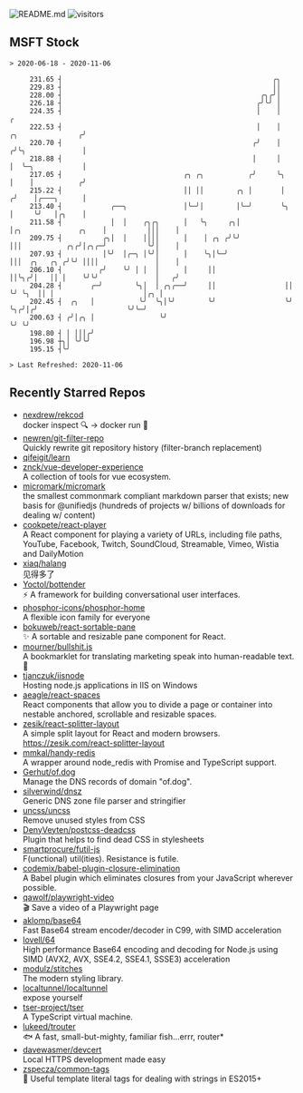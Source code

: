 ![README.md](https://github.com/Gerhut/Gerhut/workflows/README.md/badge.svg)
![visitors](https://visitors.vercel.app/Gerhut/Gerhut?token=8cf69d1f6813d272ef062726b6070c9be4ff72038cfe5a7ded7384a8da65d866)

## MSFT Stock

```
> 2020-06-18 - 2020-11-06

     231.65 ┤                                                    ╭╮                                              
     229.83 ┤                                                    ││                                              
     228.00 ┤                                                 ╭╮╭╯│                                              
     226.18 ┤                                                ╭╯╰╯ │                                              
     224.35 ┤                                                │    │                                            ╭ 
     222.53 ┤                                                │    │                          ╭╮               ╭╯ 
     220.70 ┤                                               ╭╯    │                         ╭╯╰╮              │  
     218.88 ┤                                               │     │                         │  ╰─╮            │  
     217.05 ┤                              ╭╮ ╭╮           ╭╯     ╰╮                        │    │           ╭╯  
     215.22 ┤                              ││ ││        ╭╮ │       │                       ╭╯    │╭───╮      │   
     213.40 ┤            ╭──╮              │╰─╯│        │╰─╯       ╰╮                      │     ╰╯   │╭╮    │   
     211.58 ┤            │  │    ╭╮╭╮      │   ╰╮     ╭╮│           │╭╮              ╭╮    │          │││    │   
     209.75 ┤          ╭╮│  │    ││││      │    │ ╭╮ ╭╯╰╯           │││           ╭╮╭╯│╭╮╭─╯          ╰╯│    │   
     207.93 ┤          │╰╯  │╭─╮ │╰╯│      │    ╰╮│╰─╯              │││  ╭╮   ╭╮ ╭╯╰╯ ││││              │    │   
     206.10 ┤         ╭╯    ╰╯ │ │  │      │     ││                 ││╰╮╭╯│   ││ │    ╰╯╰╯              │   ╭╯   
     204.28 ┤       ╭─╯        ╰╮│  │ ╭╮╭──╯     ││                 ││ ╰╯ ╰╮  ││ │                      │╭╮ │    
     202.45 ┤  ╭╮   │           ╰╯  ╰╮│╰╯        ╰╯                 ╰╯     ╰╮╭╯│╭╯                      ╰╯╰─╯    
     200.63 ┤ ╭╯│╭╮ │                ╰╯                                     ╰╯ ╰╯                                
     198.80 ┤ │ │││╭╯                                                                                            
     196.98 ┼╮│ ╰╯╰╯                                                                                             
     195.15 ┤╰╯                                                                                                  

> Last Refreshed: 2020-11-06
```

## Recently Starred Repos

- [nexdrew/rekcod](https://github.com/nexdrew/rekcod)  
  docker inspect :mag: → docker run :runner:
- [newren/git-filter-repo](https://github.com/newren/git-filter-repo)  
  Quickly rewrite git repository history (filter-branch replacement)
- [qifeigit/learn](https://github.com/qifeigit/learn)  
- [znck/vue-developer-experience](https://github.com/znck/vue-developer-experience)  
  A collection of tools for vue ecosystem.
- [micromark/micromark](https://github.com/micromark/micromark)  
  the smallest commonmark compliant markdown parser that exists; new basis for @unifiedjs (hundreds of projects w/ billions of downloads for dealing w/ content)
- [cookpete/react-player](https://github.com/cookpete/react-player)  
  A React component for playing a variety of URLs, including file paths, YouTube, Facebook, Twitch, SoundCloud, Streamable, Vimeo, Wistia and DailyMotion
- [xiaq/halang](https://github.com/xiaq/halang)  
  见得多了
- [Yoctol/bottender](https://github.com/Yoctol/bottender)  
  ⚡️ A framework for building conversational user interfaces.
- [phosphor-icons/phosphor-home](https://github.com/phosphor-icons/phosphor-home)  
  A flexible icon family for everyone
- [bokuweb/react-sortable-pane](https://github.com/bokuweb/react-sortable-pane)  
  :sparkles: A sortable and resizable pane component for React.
- [mourner/bullshit.js](https://github.com/mourner/bullshit.js)  
  A bookmarklet for translating marketing speak into human-readable text. :poop:
- [tjanczuk/iisnode](https://github.com/tjanczuk/iisnode)  
  Hosting node.js applications in IIS on Windows
- [aeagle/react-spaces](https://github.com/aeagle/react-spaces)  
  React components that allow you to divide a page or container into nestable anchored, scrollable and resizable spaces.
- [zesik/react-splitter-layout](https://github.com/zesik/react-splitter-layout)  
  A simple split layout for React and modern browsers. https://zesik.com/react-splitter-layout
- [mmkal/handy-redis](https://github.com/mmkal/handy-redis)  
  A wrapper around node_redis with Promise and TypeScript support.
- [Gerhut/of.dog](https://github.com/Gerhut/of.dog)  
  Manage the DNS records of domain "of.dog".
- [silverwind/dnsz](https://github.com/silverwind/dnsz)  
  Generic DNS zone file parser and stringifier
- [uncss/uncss](https://github.com/uncss/uncss)  
  Remove unused styles from CSS
- [DenyVeyten/postcss-deadcss](https://github.com/DenyVeyten/postcss-deadcss)  
  Plugin that helps to find dead CSS in stylesheets
- [smartprocure/futil-js](https://github.com/smartprocure/futil-js)  
  F(unctional) util(ities). Resistance is futile.
- [codemix/babel-plugin-closure-elimination](https://github.com/codemix/babel-plugin-closure-elimination)  
  A Babel plugin which eliminates closures from your JavaScript wherever possible.
- [qawolf/playwright-video](https://github.com/qawolf/playwright-video)  
  🎬 Save a video of a Playwright page
- [aklomp/base64](https://github.com/aklomp/base64)  
  Fast Base64 stream encoder/decoder in C99, with SIMD acceleration
- [lovell/64](https://github.com/lovell/64)  
  High performance Base64 encoding and decoding for Node.js using SIMD (AVX2, AVX, SSE4.2, SSE4.1, SSSE3) acceleration
- [modulz/stitches](https://github.com/modulz/stitches)  
  The modern styling library.
- [localtunnel/localtunnel](https://github.com/localtunnel/localtunnel)  
  expose yourself
- [tser-project/tser](https://github.com/tser-project/tser)  
  A TypeScript virtual machine.
- [lukeed/trouter](https://github.com/lukeed/trouter)  
  :fish: A fast, small-but-mighty, familiar fish...errr, router*
- [davewasmer/devcert](https://github.com/davewasmer/devcert)  
  Local HTTPS development made easy
- [zspecza/common-tags](https://github.com/zspecza/common-tags)  
  🔖 Useful template literal tags for dealing with strings in ES2015+
